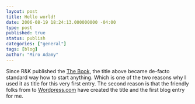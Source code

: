 ```yaml
---
layout: post
title: Hello world!
date: 2006-08-19 18:24:13.000000000 -04:00
type: post
published: true
status: publish
categories: ["general"]
tags: [blog]
author: "Miro Adamy"
---
```

<p>Since R&amp;K published the <a href="http://cm.bell-labs.com/cm/cs/cbook/" title="The C Programming Language, Second Edition">The Book</a>, the title above became de-facto standard way how to start anything. Which is one of the two reasons why I used it as title for this very first entry. The second reason is that the friendly folks from to <a href="http://wordpress.com/">Wordpress.com</a> have created the title and the first blog entry for me.</p>
